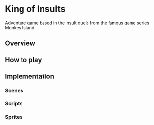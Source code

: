 # King of Insults
Adventure game based in the insult duels from the famous game series Monkey Island.

## Overview


## How to play


## Implementation

### Scenes


### Scripts


### Sprites
